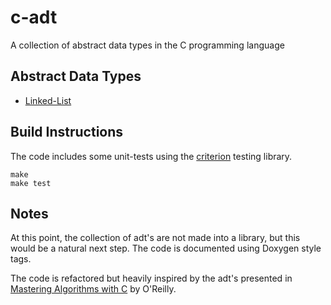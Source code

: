 # c-adt

A collection of abstract data types in the C programming language

## Abstract Data Types

-   [Linked-List](src/list.h)
<!-- -   [Doubly Linked-List](src/dlist.h)
-   [Circular Linked-List](src/clist.h)
-   [Stack](src/stack.h)
-   [Queue](src/queue.h) -->

## Build Instructions

The code includes some unit-tests using the
[criterion](https://criterion.readthedocs.io/en/master/index.html) testing library.

```
make
make test
```

## Notes

At this point, the collection of adt's are not made into a library, but this would be a natural
next step. The code is documented using Doxygen style tags.

The code is refactored but heavily inspired by the adt's presented in
[Mastering Algorithms with C](http://shop.oreilly.com/product/9781565924536.do) by O'Reilly.